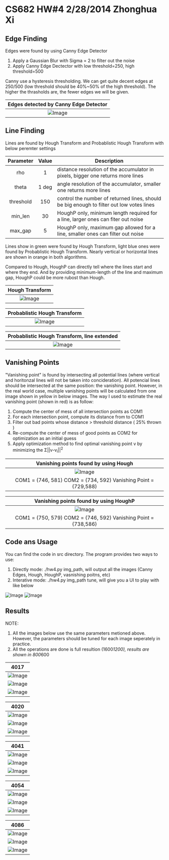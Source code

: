 CS682 HW#4 2/28/2014 Zhonghua Xi 
=================================


Edge Finding
----------
Edges were found by using Canny Edge Detector

1. Apply a Gaussian Blur with Sigma = 2 to filter out the noise
2. Apply Canny Edge Dectector with low threshold=250, high threshold=500

Canny use a hysteresis thresholding. We can get quite decent edges at 250/500 (low threshold should be 40%~50% of the high threshold). The higher the thrasholds are, the fewer edges we will be given.

|     Edges detected by Canny Edge Detector            |
|:----------------------------------------------------:|
| ![Image](/hw4/exp/ST2MainHall4041_edge.jpg?raw=true) |

Line Finding
------------
Lines are found by Hough Transform and Probablistic Hough Transform with below peremter settings

| Parameter | Value | Description  |
|:---------:|:-----:| ------------ |
| rho       |     1 | distance resolution of the accumulator in pixels, bigger one returns more lines |
| theta     | 1 deg | angle resolution of the accumulator, smaller one returns more lines |
| threshold |   150 | control the number of returned lines, should be big enough to filter out low votes lines |
| min_len   |    30 | HoughP only, minimum length required for a line, larger ones can fiter out noise |
| max_gap   |     5 | HoughP only, maximum gap allowed for a line, smaller ones can filter out noise |


Lines show in green were found by Hough Transform, light blue ones were found by Probablistic Hough Transform. Nearly vertical or horizontal lines are shown in orange in both algorithms.

Compared to Hough, HoughP can directly tell where the lines start and where they end. And by providing minimum-length of the line and maximum gap, HoughP could be more rubost than Hough.




| Hough Transform |
|:---------------:|
| ![Image](/hw4/exp/ST2MainHall4041_hough.jpg?raw=true) |


| Probablistic Hough Transform |
|:----------------------------:|
| ![Image](/hw4/exp/ST2MainHall4041_houghP.jpg?raw=true) |


| Probablistic Hough Transform, line extended |
|:----------------------------:|
| ![Image](/hw4/exp/ST2MainHall4041_houghP_ext.jpg?raw=true) |



Vanishing Points
----------------
"Vanishing point" is found by intersecting all potential lines (where vertical and horitonzal lines will not be taken into concideration). All potencial lines should be intersected at the same position: the vanishing point. However, in the real world case, multiple vanishing points will be calculated from one image shown in yellow in below images. The way I used to estimate the real vanishing point (shown in red) is as follow:

1. Compute the center of mess of all intersection points as COM1
2. For each intersection point, compute its distance from to COM1
3. Filter out bad points whose distance > threshold distance ( 25% thrown )
4. Re-compute the center of mess of good points as COM2 for optimization as an initial guess
5. Apply optimization method to find optimal vanishing point v by minimizing the Σ||v-v<sub>i</sub>||<sup>2</sup>

| Vanishing points found by using Hough |
|:-------------------------------------:|
| ![Image](/hw4/exp/ST2MainHall4041_hough_inter.jpg?raw=true) |
| COM1 = (746, 581) COM2 = (734, 592) Vanishing Point = (729,588) |

| Vanishing points found by using HoughP |
|:-------------------------------------:|
| ![Image](/hw4/exp/ST2MainHall4041_houghP_inter.jpg?raw=true) |
| COM1 = (750, 579) COM2 = (746, 592) Vanishing Point = (738,586) |

Code ans Usage
--------------
You can find the code in src directory.
The program provides two ways to use:

1. Directly mode: ./hw4.py img_path, will output all the images (Canny Edges, Hough, HoughP, vasnishing poitns, etc)
2. Interative mode: ./hw4.py img_path tune, will give you a UI to play with like below

![Image](/hw4/exp/tune1.jpg?raw=true)
![Image](/hw4/exp/tune2.jpg?raw=true)



Results
-------

NOTE: 

1. All the images below use the same parameters metioned above. However, the parameters should be tuned for each image seperately in practice.
2. All the operations are done is full resultion (1600*1200), results are shown in 800*600

| 4017 |
|:----:|
| ![Image](/hw4/exp/ST2MainHall4017_edge.jpg?raw=true) |
| ![Image](/hw4/exp/ST2MainHall4017_hough_inter.jpg?raw=true) |
| ![Image](/hw4/exp/ST2MainHall4017_houghP_inter.jpg?raw=true) |

| 4020 |
|:----:|
| ![Image](/hw4/exp/ST2MainHall4020_edge.jpg?raw=true) |
| ![Image](/hw4/exp/ST2MainHall4020_hough_inter.jpg?raw=true) |
| ![Image](/hw4/exp/ST2MainHall4020_houghP_inter.jpg?raw=true) |

| 4041 |
|:----:|
| ![Image](/hw4/exp/ST2MainHall4041_edge.jpg?raw=true) |
| ![Image](/hw4/exp/ST2MainHall4041_hough_inter.jpg?raw=true) |
| ![Image](/hw4/exp/ST2MainHall4041_houghP_inter.jpg?raw=true) |

| 4054 |
|:----:|
| ![Image](/hw4/exp/ST2MainHall4054_edge.jpg?raw=true) |
| ![Image](/hw4/exp/ST2MainHall4054_hough_inter.jpg?raw=true) |
| ![Image](/hw4/exp/ST2MainHall4054_houghP_inter.jpg?raw=true) |

| 4086 |
|:----:|
| ![Image](/hw4/exp/ST2MainHall4086_edge.jpg?raw=true) |
| ![Image](/hw4/exp/ST2MainHall4086_hough_inter.jpg?raw=true) |
| ![Image](/hw4/exp/ST2MainHall4086_houghP_inter.jpg?raw=true) |

